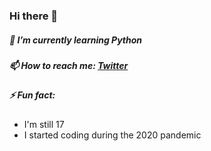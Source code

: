 ### Hi there 👋
##### 🌱 I’m currently learning **Python**
##### 📫 How to reach me: [Twitter](https://twitter.com/synthesis____)
##### ⚡ Fun fact:
- I'm still 17
- I started coding during the 2020 pandemic

<!--
**fakhrirofi/fakhrirofi** is a ✨ _special_ ✨ repository because its `README.md` (this file) appears on your GitHub profile.

Here are some ideas to get you started:

- 🔭 I’m currently working on ...
- 👯 I’m looking to collaborate on ...
- 🤔 I’m looking for help with ...
- 💬 Ask me about ...
- 😄 Pronouns: ...
-->
